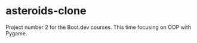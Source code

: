 # asteroids-clone

Project number 2 for the Boot.dev courses.
This time focusing on OOP with Pygame.